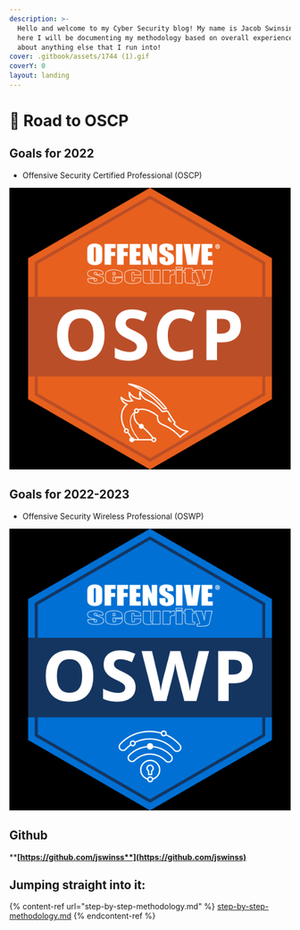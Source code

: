 ```yaml
---
description: >-
  Hello and welcome to my Cyber Security blog! My name is Jacob Swinsinski and
  here I will be documenting my methodology based on overall experience and just
  about anything else that I run into!
cover: .gitbook/assets/1744 (1).gif
coverY: 0
layout: landing
---
```


# 👋 Road to OSCP

## Goals for 2022

* Offensive Security Certified Professional (OSCP)

<img src=".gitbook/assets/image (5).png" alt="" data-size="original">

## Goals for 2022-2023

* Offensive Security Wireless Professional (OSWP)

![](<.gitbook/assets/image (2).png>)

## Github

****[**https://github.com/jswinss**](https://github.com/jswinss)****

## Jumping straight into it:

{% content-ref url="step-by-step-methodology.md" %}
[step-by-step-methodology.md](step-by-step-methodology.md)
{% endcontent-ref %}
